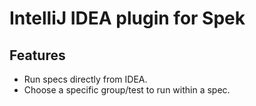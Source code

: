 # IntelliJ IDEA plugin for Spek

## Features
- Run specs directly from IDEA.
- Choose a specific group/test to run within a spec.
